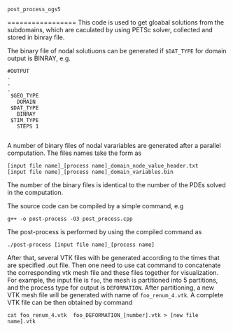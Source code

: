 ``post_process_ogs5``

=================
This code is used to get gloabal solutions from the subdomains, which are caculated by using PETSc solver,  collected and stored in binray file.

The binary file of nodal solutiuons can be generated if ``$DAT_TYPE`` for domain output is BINRAY, e.g.
```
#OUTPUT
.
.
. 
 $GEO_TYPE
   DOMAIN 
 $DAT_TYPE
   BINRAY
 $TIM_TYPE
   STEPS 1
   
```
A number of binary files of nodal varariables are generated after a parallel computation. The files names take the form as
```
[input file name]_[process name]_domain_node_value_header.txt
[input file name]_[process name]_domain_variables.bin   
```

The number of the binary files is identical to the number of the PDEs solved in the computation.

The source code can be compiled by a simple command, e.g
```
g++ -o post-process -O3 post_process.cpp
```


The post-process is performed by using the compiled command as

```
./post-process [input file name]_[process name]
```

After that, several VTK files with be generated according to the times that are specified .out file. Then one need to use cat command to concatenate the corresponding vtk mesh file and these files together for visualization. For example, the input file is ``foo``, the mesh is partitioned into 5 partitions, and the process type for output is ``DEFORMATION``. After partitioning, a new VTK mesh file will be generated with name of ``foo_renum_4.vtk``. A complete VTK file can be then obtained by command
```
cat foo_renum_4.vtk  foo_DEFORMATION_[number].vtk > [new file name].vtk
```
